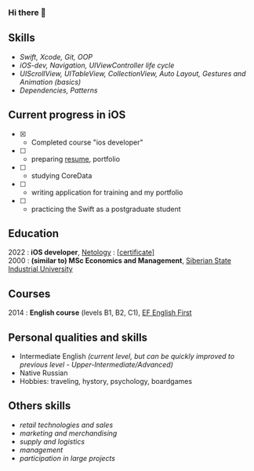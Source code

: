 ### Hi there 👋


Skills
------
- _Swift, Xcode, Git, OOP_
- _iOS-dev, Navigation, UIViewController life cycle_
- _UIScrollView, UITableView, CollectionView, Auto Layout, Gestures and Animation (basics)_
- _Dependencies, Patterns_

Current progress in iOS
-----------------------
- [x] - Completed course "ios developer" 
- [ ] - preparing [resume](https://docs.google.com/document/d/1E2cDXdguwpc45caYI-ZVBKdYQfL6yUxlxoz68ZutWcA/edit?usp=sharing), portfolio
- [ ] - studying CoreData
- [ ] - writing application for training and my portfolio
- [ ] - practicing the Swift as a postgraduate student

Education
---------
2022 : **iOS developer**, [Netology](http://netology.ru) : \[[certificate\]](https://github.com/uskat/uskat/blob/08fbc7413c34e765068b91bd501fd1694d70d7ee/certificate.pdf)  
2000 : **(similar to) MSc Economics and Management**, [Siberian State Industrial University](http://sibsiu.ru)

Courses
-------
2014 : **English course** (levels B1, B2, C1), [EF English First](http://www.ef.com)

Personal qualities and skills
-----------------------------
- Intermediate English *(current level, but can be quickly improved to previous level - Upper-Intermediate/Advanced)*
- Native Russian
- Hobbies: traveling, hystory, psychology, boardgames

Others skills
-------------
- _retail technologies and sales_
- _marketing and merchandising_
- _supply and logistics_
- _management_
- _participation in large projects_

<!--
**uskat/uskat** is a ✨ _special_ ✨ repository because its `README.md` (this file) appears on your GitHub profile.

Here are some ideas to get you started:

- 🔭 I’m currently working on ...
- 🌱 I’m currently learning ...
- 👯 I’m looking to collaborate on ...
- 🤔 I’m looking for help with ...
- 💬 Ask me about ...
- 📫 How to reach me: ...
- 😄 Pronouns: ...
- ⚡ Fun fact: ...
-->
